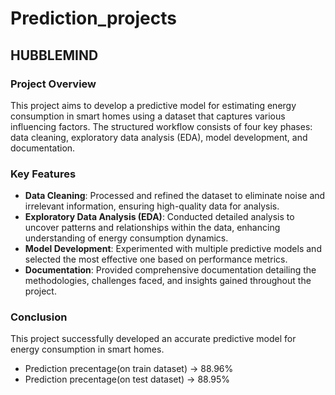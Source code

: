 # Prediction_projects

## **HUBBLEMIND**
### Project Overview

This project aims to develop a predictive model for estimating energy consumption in smart homes using a dataset that captures various influencing factors. The structured workflow consists of four key phases: data cleaning, exploratory data analysis (EDA), model development, and documentation. 

### Key Features

- **Data Cleaning**: Processed and refined the dataset to eliminate noise and irrelevant information, ensuring high-quality data for analysis.
- **Exploratory Data Analysis (EDA)**: Conducted detailed analysis to uncover patterns and relationships within the data, enhancing understanding of energy consumption dynamics.
- **Model Development**: Experimented with multiple predictive models and selected the most effective one based on performance metrics.
- **Documentation**: Provided comprehensive documentation detailing the methodologies, challenges faced, and insights gained throughout the project.

### Conclusion

This project successfully developed an accurate predictive model for energy consumption in smart homes.
- Prediction precentage(on train dataset) -> 88.96%
- Prediction precentage(on test dataset) -> 88.95%
